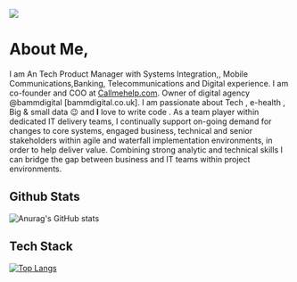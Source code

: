 ![ ](https://c4.wallpaperflare.com/wallpaper/702/496/909/book-desk-head-phones-keyboard-wallpaper-preview.jpg)
# About Me,
I am An Tech Product Manager with Systems Integration,, Mobile Communications,Banking, Telecommunications and Digital experience. I am co-founder and COO at [Callmehelp.com](http://www.callmehelp.com). Owner of digital agency @bammdigital [bammdigital.co.uk].
I am passionate about Tech , e-health , Big & small data 😉 and **I** love to write code .
As a team player within dedicated IT delivery teams, I continually support on-going demand for changes to core systems, engaged business, technical and senior stakeholders within agile and waterfall implementation environments, in order to help deliver value. Combining strong analytic and technical skills I can bridge the gap between business and IT teams within project environments.

## Github Stats
![Anurag's GitHub stats](https://github-readme-stats.vercel.app/api?username=ad3rinto&show_icons=true&theme=radical)
## Tech Stack
[![Top Langs](https://github-readme-stats.vercel.app/api/top-langs/?username=ad3rinto&layout=compact)](https://github.com/anuraghazra/github-readme-stats)

